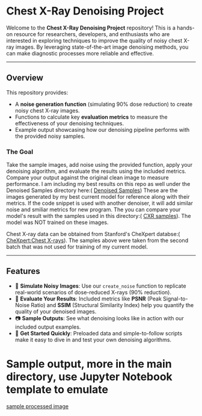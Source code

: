 # **Chest X-Ray Denoising Project**

Welcome to the **Chest X-Ray Denoising Project** repository! This is a hands-on resource for researchers, developers, and enthusiasts who are interested in exploring techniques to improve the quality of noisy chest X-ray images. By leveraging state-of-the-art image denoising methods, you can make diagnostic processes more reliable and effective.

---

## **Overview**

This repository provides:

- A **noise generation function** (simulating 90% dose reduction) to create noisy chest X-ray images.
- Functions to calculate key **evaluation metrics** to measure the effectiveness of your denoising techniques.
- Example output showcasing how our denoising pipeline performs with the provided noisy samples.

### **The Goal**
Take the sample images, add noise using the provided function, apply your denoising algorithm, and evaluate the results using the included metrics. Compare your output against the original clean image to measure performance.
I am including my best results on this repo as well under the Denoised Samples directory here:( [Denoised Samples](https://github.com/VoteLadder/denoise/tree/main/Denoised%20Samples/))
These are the images generated by my best current model for reference along with their metrics. If the code snippet is used with another denoiser, it will add similar noise and smiliar metrics for new program.
The you can compare your model's result with the samples used in this directory:( [CXR samples](https://github.com/VoteLadder/denoise/tree/main/CXR%20samples/)). The model was NOT trained on these images.

Chest X-ray data can be obtained from Stanford's CheXpert databse:( [CheXpert:Chest X-rays](https://aimi.stanford.edu/datasets/chexpert-chest-x-rays)). The samples above were taken from the second batch that was not used for training of my current model.

---

## **Features**

- 🌟 **Simulate Noisy Images**: Use our `create_noise` function to replicate real-world scenarios of dose-reduced X-rays (90% reduction).
- 📏 **Evaluate Your Results**: Included metrics like **PSNR** (Peak Signal-to-Noise Ratio) and **SSIM** (Structural Similarity Index) help you quantify the quality of your denoised images.
- 📷 **Sample Outputs**: See what denoising looks like in action with our included output examples.
- 🚀 **Get Started Quickly**: Preloaded data and simple-to-follow scripts make it easy to dive in and test your own denoising algorithms.
# **Sample output, more in the main directory, use Jupyter Notebook template to emulate**
[sample processed image]([5_combined.png](https://github.com/VoteLadder/denoise/blob/main/Denoised%20Samples/5_combined.png))

